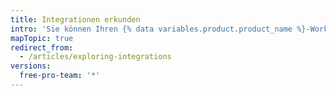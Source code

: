 ```yaml
---
title: Integrationen erkunden
intro: 'Sie können Ihren {% data variables.product.product_name %}-Workflow mit den Tools und Diensten der {% data variables.product.product_name %}-Community anpassen und erweitern.'
mapTopic: true
redirect_from:
  - /articles/exploring-integrations
versions:
  free-pro-team: '*'
---
```


